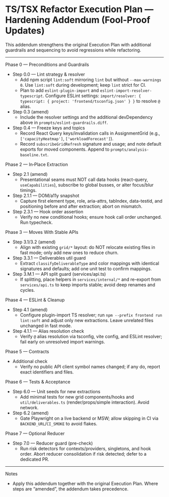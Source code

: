 # TS/TSX Refactor Execution Plan — Hardening Addendum (Fool‑Proof Updates)

This addendum strengthens the original Execution Plan with additional guardrails and sequencing to avoid regressions while refactoring.

---

Phase 0 — Preconditions and Guardrails
- Step 0.0 — Lint strategy & resolver
  - Add npm script `lint:soft` mirroring `lint` but without `--max-warnings 0`. Use `lint:soft` during development; keep `lint` strict for CI.
  - Plan to add `eslint-plugin-import` and `eslint-import-resolver-typescript`. Configure ESLint settings: `import/resolver: { typescript: { project: 'frontend/tsconfig.json' } }` to resolve `@` alias.
- Step 0.3 (amend)
  - Include the resolver settings and the additional devDependency above in `prompts/eslint-guardrails.diff`.
- Step 0.4 — Freeze keys and topics
  - Record React Query keys/invalidation calls in AssignmentGrid (e.g., `['capacityHeatmap']`, `['workloadForecast']`).
  - Record `subscribeGridRefresh` signature and usage; and note default exports for moved components. Append to `prompts/analysis-baseline.txt`.

Phase 2 — In‑Place Extraction
- Step 2.1 (amend)
  - Presentational seams must NOT call data hooks (react-query, `useCapabilities`), subscribe to global busses, or alter focus/blur timings.
- Step 2.1.1 — DOM/a11y snapshot
  - Capture first element type, role, aria-attrs, tabIndex, data-testid, and positioning before and after extraction; abort on mismatch.
- Step 2.3.1 — Hook order assertion
  - Verify no new conditional hooks; ensure hook call order unchanged. Run typecheck.

Phase 3 — Moves With Stable APIs
- Step 3.1/3.2 (amend)
  - Align with existing `grid/*` layout: do NOT relocate existing files in fast mode; only add new ones to reduce churn.
- Step 3.3.1 — Deliverables util guard
  - Extract `classifyDeliverableType` and color mappings with identical signatures and defaults; add one unit test to confirm mappings.
- Step 3.M.1 — API split guard (services/api.ts)
  - If splitting, place helpers in `services/internal/*` and re-export from `services/api.ts` to keep imports stable; avoid deep renames and cycles.

Phase 4 — ESLint & Cleanup
- Step 4.1 (amend)
  - Configure plugin-import TS resolver; run `npm --prefix frontend run lint:soft` and adjust only new extractions. Leave unrelated files unchanged in fast mode.
- Step 4.1.1 — Alias resolution check
  - Verify `@` alias resolution via tsconfig, vite config, and ESLint resolver; fail early on unresolved import warnings.

Phase 5 — Contracts
- Additional check
  - Verify no public API client symbol names changed; if any do, report exact identifiers and files.

Phase 6 — Tests & Acceptance
- Step 6.0 — Unit seeds for new extractions
  - Add minimal tests for new grid components/hooks and `util/deliverables.ts` (render/props/simple interaction). Avoid network.
- Step 6.2 (amend)
  - Gate Playwright on a live backend or MSW; allow skipping in CI via `BACKEND_URL`/`CI_SMOKE` to avoid flakes.

Phase 7 — Optional Reducer
- Step 7.0 — Reducer guard (pre-check)
  - Run risk detectors for contexts/providers, singletons, and hook order. Abort reducer consolidation if risk detected; defer to a dedicated PR.

---

Notes
- Apply this addendum together with the original Execution Plan. Where steps are “amended”, the addendum takes precedence.
